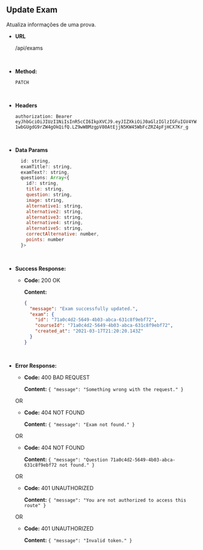 ## **Update Exam**

Atualiza informações de uma prova.

- **URL**

  /api/exams

</br>

- **Method:**

  `PATCH`

</br>

- **Headers**

  `authorization: Bearer eyJhbGciOiJIUzI1NiIsInR5cCI6IkpXVCJ9.eyJIZXkiOiJ0aGlzIGlzIGFuIGV4YW1wbGUgdG9rZW4gOkQifQ.LZ9wWBMzgpV80AtEjjN5KW45WbFcZRZ4pFjHCX7Kr_g`

</br>

- **Data Params**

  ```js
    id: string,
    examTitle?: string,
    examText?: string,
    questions: Array<{
      id?: string,
      title: string,
      question: string,
      image: string,
      alternative1: string,
      alternative2: string,
      alternative3: string,
      alternative4: string,
      alternative5: string,
      correctAlternative: number,
      points: number
    }>
  ```

</br>

- **Success Response:**

  - **Code:** 200 OK

    **Content:**

    ```json
    {
      "message": "Exam successfully updated.",
      "exam": {
        "id": "71a0c4d2-5649-4b03-abca-631c8f9ebf72",
        "courseId": "71a0c4d2-5649-4b03-abca-631c8f9ebf72",
        "created_at": "2021-03-17T21:20:20.143Z"
      }
    }
    ```

</br>

- **Error Response:**

  - **Code:** 400 BAD REQUEST

    **Content:** `{ "message": "Something wrong with the request." }`

  OR

  - **Code:** 404 NOT FOUND

    **Content:** `{ "message": "Exam not found." }`

  OR

  - **Code:** 404 NOT FOUND

    **Content:** `{ "message": "Question 71a0c4d2-5649-4b03-abca-631c8f9ebf72 not found." }`

  OR

  - **Code:** 401 UNAUTHORIZED

    **Content:** `{ "message": "You are not authorized to access this route" }`

  OR

  - **Code:** 401 UNAUTHORIZED

    **Content:** `{ "message": "Invalid token." }`

